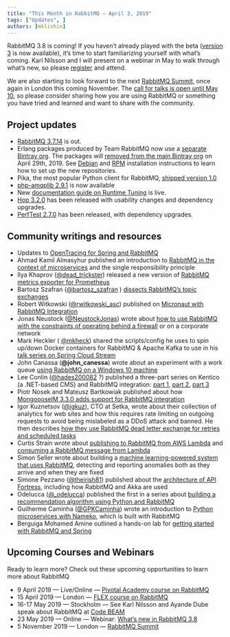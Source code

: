 ```yaml
---
title: "This Month in RabbitMQ — April 3, 2019"
tags: ["Updates", ]
authors: [mklishin]
---
```


RabbitMQ 3.8 is coming! If you haven’t already played with the beta ([version 3](https://github.com/rabbitmq/rabbitmq-server/releases/tag/v3.8.0-beta.3) is now available), it’s time to start familiarizing yourself with what’s coming. Karl Nilsson and I will present on a webinar in May to walk through what’s new, so please [register](https://content.pivotal.io/webinars/may-23-what-s-new-in-rabbitmq-3-8-webinar?utm_source=blog&amp;utm_medium=email-link&amp;utm_campaign=rabbitmq-3.8-what's-new&amp;utm_term=q219) and attend.

We are also starting to look forward to the next [RabbitMQ Summit,](https://rabbitmqsummit.com/) once again in London this coming November. The [call for talks is open until May 10](https://eventil.com/events/rabbitmq-summit-2019/cfp), so please consider sharing how you are using RabbitMQ or something you have tried and learned and want to share with the community.

<!-- truncate -->

## Project updates

* [RabbitMQ 3.7.14](https://github.com/rabbitmq/rabbitmq-server/releases/tag/v3.7.14) is out.
* Erlang packages produced by Team RabbitMQ now use a [separate Bintray org](https://bintray.com/rabbitmq-erlang/). The packages will [removed from the main Bintray org](https://groups.google.com/forum/#!msg/rabbitmq-users/Gu55prdJ7uM/tftnTT_ZAwAJ) on April 29th, 2019. See [Debian](/docs/install-debian#apt-bintray-erlang) and [RPM](https://github.com/rabbitmq/erlang-rpm) installation instructions to learn how to set up the new repositories.
* Pika, the most popular Python client for RabbitMQ, [shipped version 1.0](https://groups.google.com/d/msg/rabbitmq-users/1wuoQYNg9QY/5uH33h15AQAJ)
* [php-amqplib 2.9.1](https://groups.google.com/d/topic/rabbitmq-users/ks4kk-raJAw/discussion) is now available
* New [documentation guide on Runtime Tuning](/docs/runtime) is live.
* [Hop 3.2.0](https://github.com/rabbitmq/hop) has been released with usability changes and dependency upgrades.
* [PerfTest 2.7.0](https://groups.google.com/d/msg/rabbitmq-users/v2V0YI_tifg/fuEbtY6hBQAJ) has been released, with dependency upgrades.

## Community writings and resources

* Updates to [OpenTracing for Spring and RabbitMQ](https://github.com/opentracing-contrib/java-spring-rabbitmq)
* Ahmad Kamil Almasyhur published an introduction to [RabbitMQ in the context of microservices](https://medium.com/@ahmadkamilalmasyhur/rabbitmq-what-is-that-10c74ac7620a) and the single responsibility principle
* Ilya Khaprov ([@dead_trickster](https://twitter.com/dead_trickster)) released a new version of [RabbitMQ metrics exporter for Prometheus](https://github.com/deadtrickster/prometheus_rabbitmq_exporter/releases/tag/v3.7.2.5)
* Bartosz Szafran ([@bartosz_szafran](https://twitter.com/bartosz_szafran) ) [dissects RabbitMQ’s topic exchanges](https://www.erlang-solutions.com/blog/rabbit-s-anatomy-understanding-topic-exchanges.html)
* Robert Witkowski ([@rwitkowski_asc](https://twitter.com/rwitkowski_asc)) published on [Micronaut with RabbitMQ Integration](https://altkomsoftware.pl/en/blog/micronaut-rabbitmq/)
* Jonas Neustock ([@NeustockJonas](https://twitter.com/NeustockJonas)) wrote about [how to use RabbitMQ with the constraints of operating behind a firewall](https://medium.com/@jonasbusse/how-to-build-an-on-premise-connection-with-rabbitmq-821f4e9a7d62) or on a corporate network
* Mark Heckler ( [@mkheck](https://twitter.com/mkheck)) shared the scripts/config he uses to spin up/down Docker containers for RabbitMQ &amp; Apache Kafka to use in his [talk series on Spring Cloud Stream](https://github.com/mkheck/LocalMessaging)
* John Canassa (**@john_canessa**) wrote about an experiment with a work queue [using RabbitMQ on a Windows 10 machine](http://www.johncanessa.com/2019/03/11/rabbitmq-work-queues/)
* Lee Conlin ([@hades200082](https://twitter.com/hades200082) ?) published a three-part series on Kentico (a .NET-based CMS) and RabbitMQ integration: [part 1](https://medium.com/distinctionuk/kentico-rabbitmq-integration-part-1-outbound-integration-7c1cdb15b38a), [part 2](https://medium.com/distinctionuk/kentico-rabbitmq-integration-part-2-inbound-integration-592e550f82b2), [part 3](https://medium.com/distinctionuk/kentico-rabbitmq-integration-part-3-external-workers-4b34b370a5ec)
* Piotr Nosek and Mateusz Bartkowiak published about how [MongoooseIM 3.3.0 adds support for RabbitMQ integration](https://www.erlang-solutions.com/blog/mongooseim-3-3-0-supporting-happy-relations.html)
* Igor Kuznetsov ([@igkuz](https://twitter.com/igkuz)), CTO at Setka, wrote about their collection of analytics for web sites and how this requires rate limiting on outgoing requests to avoid being mislabeled as a DDoS attack and banned. He then describes [how they use RabbitMQ dead letter exchange for retries and scheduled tasks](https://medium.com/@igkuz/ruby-retry-scheduled-tasks-with-dead-letter-exchange-in-rabbitmq-9e38aa39089b)
* Curtis Strain wrote about [publishing to RabbitMQ from AWS Lambda](https://medium.com/learningsam/publish-to-rabbitmq-from-aws-lambda-cdb66f9f35c5) and [consuming a RabbitMQ message from Lambda](https://medium.com/@curtis.strain/consume-a-rabbitmq-message-from-aws-lambda-b82953a6b1f6)
* Simon Seller wrote about building a [machine learning-powered system that uses RabbitMQ](https://aptira.com/machine-learning-rabbitmq/), detecting and reporting anomalies both as they arrive and when they are fixed
* Simone Pezzano ([@theirish81](https://twitter.com/theirish81)) published about the [architecture of API Fortress](https://medium.com/@simone.pezzano/a-digital-symphony-the-architecture-of-api-fortress-f2ad70ea5ffe), including how RabbitMQ and Akka are used
* Odelucca ([@_odelucca](https://twitter.com/_odelucca)) published the first in a series about [building a recommendation algorithm using Python and RabbitMQ](https://medium.com/@odelucca/python-recommendation-algorithm-using-rabbitmq-part-1-bc94a27f8034)
* Guilherme Caminha ([@GPKCaminha](https://twitter.com/GPKCaminha)) wrote an introduction to [Python microservices with Nameko](https://www.toptal.com/python/introduction-python-microservices-nameko), which is built with RabbitMQ
* Berguiga Mohamed Amine outlined a hands-on lab for [getting started with RabbitMQ and Spring](https://medium.com/@m.a.berguiga/hand-on-labs-for-rabbitmq-e765354ea064)

## Upcoming Courses and Webinars

Ready to learn more? Check out these upcoming opportunities to learn more about RabbitMQ

* 9 April 2019 — Live/Online — [Pivotal Academy course on RabbitMQ](https://academy.pivotal.io/confirm-course?courseid=EDU-1099)
* 15 April 2019 — London — [FLEX course on RabbitMQ](https://www.flane.co.uk/course-schedule/pivotal-rmq)
* 16-17 May 2019 — Stockholm — See Karl Nilsson and Ayande Dube speak about RabbitMQ at [Code BEAM](https://codesync.global/conferences/code-beam-sto-2019/)
* 23 May 2019 — Online — Webinar: [What’s new in RabbitMQ 3.8](https://content.pivotal.io/webinars/may-23-what-s-new-in-rabbitmq-3-8-webinar?utm_source=blog&amp;utm_medium=email-link&amp;utm_campaign=rabbitmq-3.8-what's-new&amp;utm_term=q219)
* 5 November 2019 — London — [RabbitMQ Summit](https://rabbitmqsummit.com/)
